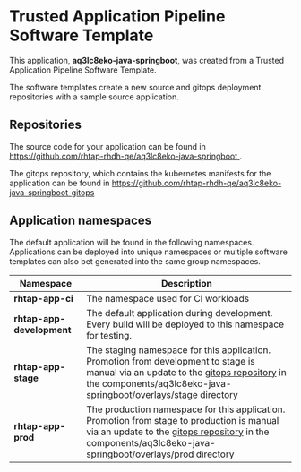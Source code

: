 # Trusted Application Pipeline Software Template

This application, **aq3lc8eko-java-springboot**, was created from a Trusted Application Pipeline Software Template.

The software templates create a new source and gitops deployment repositories with a sample source application. 

## Repositories

The source code for your application can be found in [https://github.com/rhtap-rhdh-qe/aq3lc8eko-java-springboot ](https://github.com/rhtap-rhdh-qe/aq3lc8eko-java-springboot ).
 
The gitops repository, which contains the kubernetes manifests for the application can be found in 
[https://github.com/rhtap-rhdh-qe/aq3lc8eko-java-springboot-gitops ](https://github.com/rhtap-rhdh-qe/aq3lc8eko-java-springboot-gitops ) 

## Application namespaces 

The default application will be found in the following namespaces. Applications can be deployed into unique namespaces or multiple software templates can also bet generated into the same group namespaces.  

|  Namespace   |  Description   |  
| -------- | -------- |
| **rhtap-app-ci** | The namespace used for CI workloads |
| **rhtap-app-development** | The default application during development. Every build will be deployed to this namespace for testing. |
| **rhtap-app-stage** | The staging namespace for this application. Promotion from development to stage is manual via an update to the [gitops repository](https://github.com/rhtap-rhdh-qe/aq3lc8eko-java-springboot-gitops ) in the components/aq3lc8eko-java-springboot/overlays/stage directory |
| **rhtap-app-prod** | The production namespace for this application. Promotion from stage to production is manual via an update to the [gitops repository](https://github.com/rhtap-rhdh-qe/aq3lc8eko-java-springboot-gitops ) in the components/aq3lc8eko-java-springboot/overlays/prod directory |